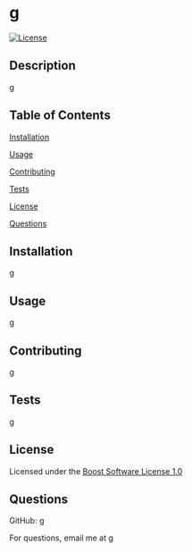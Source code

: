 # g
  [![License](https://img.shields.io/badge/License-Boost%201.0-lightblue.svg)](https://www.boost.org/LICENSE_1_0.txt)
  ## Description
  g
  ## Table of Contents
  
[Installation](#installation)
  
[Usage](#usage)
  
[Contributing](#contributing)
  
[Tests](#tests)
  
[License](#license)
  
[Questions](#questions)
  ## Installation
  g
  ## Usage
  g
  ## Contributing
  g
  ## Tests
  g
  ## License
  Licensed under the [Boost Software License 1.0](https://choosealicense.com/licenses/bsl-1.0/)
  ## Questions
  GitHub: [g](https://github.com/g)

  For questions, email me at [g](mailto:g)
  